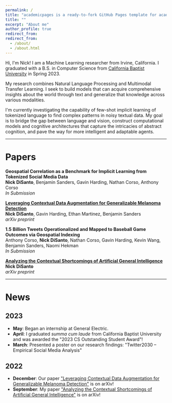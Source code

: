 ```yaml
---
permalink: /
title: "academicpages is a ready-to-fork GitHub Pages template for academic personal websites"
title: ""
excerpt: "About me"
author_profile: true
redirect_from: 
redirect_from:
  - /about/
  - /about.html
---
```


Hi, I'm Nick! I am a Machine Learning researcher from Irvine, California. I graduated with a B.S. in Computer Science from [California Baptist University](https://calbaptist.edu) in Spring 2023.

My research combines Natural Language Processing and Multimodal Transfer Learning. I seek to build models that can acquire comprehensive insights about the world through text and generalize that knowledge across various modalities.

I'm currently investigating the capability of few-shot implicit learning of tokenized language to find complex patterns in noisy textual data. My goal is to bridge the gap between language and vision, construct computational models and cognitive architectures that capture the intricacies of abstract cognition, and pave the way for more intelligent and adaptable agents.

------------------
# Papers

**Geospatial Correlation as a Benchmark for Implicit Learning from Tokenized Social Media Data** \
**Nick DiSanto**, Benjamin Sanders, Gavin Harding, Nathan Corso, Anthony Corso \
*In Submission*


[**Leveraging Contextual Data Augmentation for Generalizable Melanoma Detection**](https://arxiv.org/abs/2212.05116) \
**Nick DiSanto**, Gavin Harding, Ethan Martinez, Benjamin Sanders \
*arXiv preprint*


**1.5 Billion Tweets Operationalized and Mapped to Baseball Game Outcomes via Geospatial Indexing** \
Anthony Corso, **Nick DiSanto**, Nathan Corso, Gavin Harding, Kevin Wang, Benjamin Sanders, Naomi Hekman \
*In Submission*


[**Analyzing the Contextual Shortcomings of Artificial General Intelligence**](https://arxiv.org/abs/2304.00002) \
**Nick DiSanto** \
*arXiv preprint*

------------------
# News

## 2023

- **May**: Began an internship at General Electric.
- **April**: I graduated *summa cum laude* from California Baptist University and was awarded the "2023 CS Outstanding Student Award"!
- **March**: Presented a poster on our research findings: "Twitter2030 – Empirical Social Media Analysis"

## 2022
- **December**: Our paper ["Leveraging Contextual Data Augmentation for Generalizable Melanoma Detection"](https://arxiv.org/abs/2212.05116) is on arXiv!
- **September**: My paper ["Analyzing the Contextual Shortcomings of Artificial General Intelligence"](https://arxiv.org/abs/2304.00002) is on arXiv!

